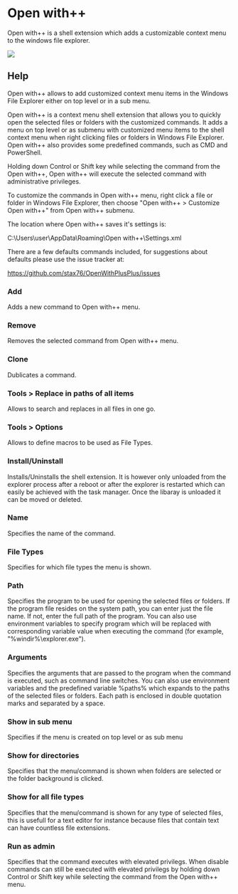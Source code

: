# Open with++

Open with++ is a shell extension which adds a customizable context menu to the windows file explorer.

![](https://raw.githubusercontent.com/stax76/OpenWithPlusPlus/master/OpenWithPlusPlus.png)

## Help

Open with++ allows to add customized context menu items in the Windows File Explorer either on top level or in a sub menu.

Open with++ is a context menu shell extension that allows you to quickly open the selected files or folders with the customized commands. It adds a menu on top level or as submenu with customized menu items to the shell context menu when right clicking files or folders in Windows File Explorer. Open with++ also provides some predefined commands, such as CMD and PowerShell.

Holding down Control or Shift key while selecting the command from the Open with++, Open with++ will execute the selected command with administrative privileges.

To customize the commands in Open with++ menu, right click a file or folder in Windows File Explorer, then choose "Open with++ > Customize Open with++" from Open with++ submenu.

The location where Open with++ saves it's settings is:

C:\Users\user\AppData\Roaming\Open with++\Settings.xml

There are a few defaults commands included, for suggestions about defaults please use the issue tracker at:

https://github.com/stax76/OpenWithPlusPlus/issues

### Add

Adds a new command to Open with++ menu.

### Remove

Removes the selected command from Open with++ menu.

### Clone

Dublicates a command.

### Tools > Replace in paths of all items

Allows to search and replaces in all files in one go.

### Tools > Options

Allows to define macros to be used as File Types.

### Install/Uninstall

Installs/Uninstalls the shell extension. It is however only unloaded from the explorer process after a reboot or after the explorer is restarted which can easily be achieved with the task manager. Once the libaray is unloaded it can be moved or deleted.

### Name

Specifies the name of the command.

### File Types

Specifies for which file types the menu is shown.

### Path

Specifies the program to be used for opening the selected files or folders. If the program file resides on the system path, you can enter just the file name. If not, enter the full path of the program. You can also use environment variables to specify program which will be replaced with corresponding variable value when executing the command (for example, "%windir%\explorer.exe").

### Arguments

Specifies the arguments that are passed to the program when the command is executed, such as command line switches. You can also use environment variables and the predefined variable %paths% which expands to the paths of the selected files or folders. Each path is enclosed in double quotation marks and separated by a space.

### Show in sub menu

Specifies if the menu is created on top level or as sub menu

### Show for directories

Specifies that the menu/command is shown when folders are selected or the folder background is clicked.

### Show for all file types

Specifies that the menu/command is shown for any type of selected files, this is usefull for a text editor for instance because files that contain text can have countless file extensions.

### Run as admin

Specifies that the command executes with elevated privilegs. When disable commands can still be executed with elevated privilegs by holding down Control or Shift key while selecting the command from the Open with++ menu.